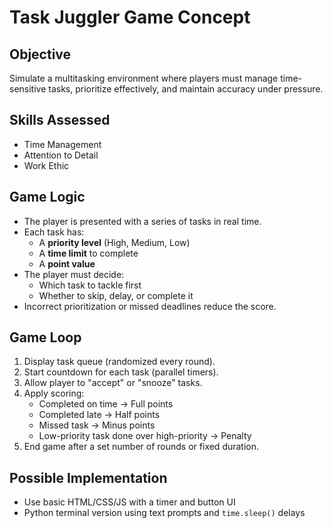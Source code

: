 # Task Juggler Game Concept

## Objective
Simulate a multitasking environment where players must manage time-sensitive tasks, prioritize effectively, and maintain accuracy under pressure.

## Skills Assessed
- Time Management
- Attention to Detail
- Work Ethic

## Game Logic
- The player is presented with a series of tasks in real time.
- Each task has:
  - A **priority level** (High, Medium, Low)
  - A **time limit** to complete
  - A **point value**
- The player must decide:
  - Which task to tackle first
  - Whether to skip, delay, or complete it
- Incorrect prioritization or missed deadlines reduce the score.

## Game Loop
1. Display task queue (randomized every round).
2. Start countdown for each task (parallel timers).
3. Allow player to "accept" or "snooze" tasks.
4. Apply scoring:
   - Completed on time → Full points
   - Completed late → Half points
   - Missed task → Minus points
   - Low-priority task done over high-priority → Penalty
5. End game after a set number of rounds or fixed duration.

## Possible Implementation
- Use basic HTML/CSS/JS with a timer and button UI
- Python terminal version using text prompts and `time.sleep()` delays
